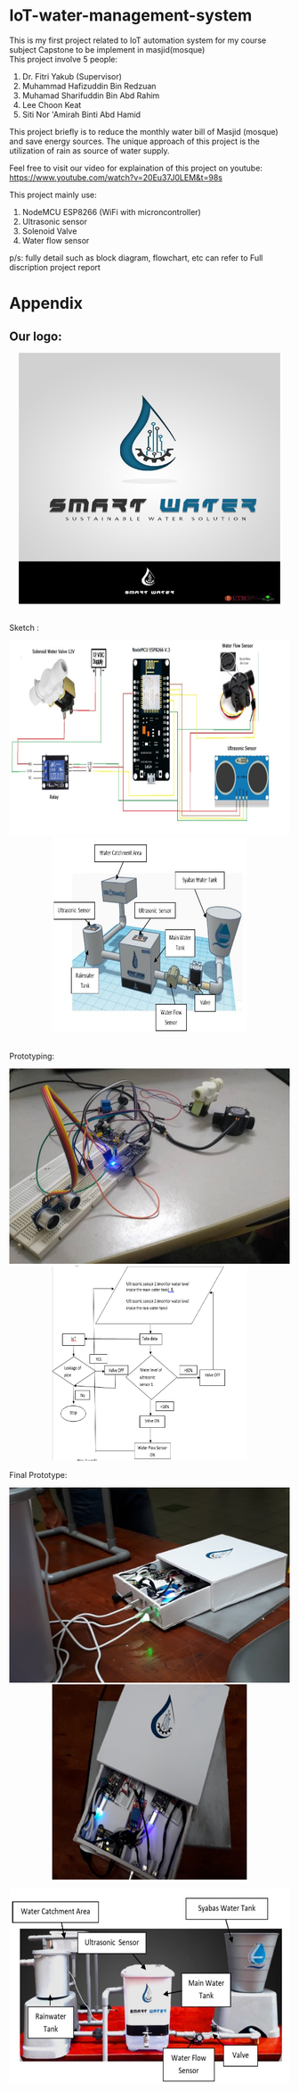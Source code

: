 # IoT-water-management-system
This is my first project related to IoT automation system for my course subject Capstone to be implement in masjid(mosque)<br/>
This project involve 5 people: <br/>
1) Dr. Fitri Yakub (Supervisor)<br/>
2) Muhammad Hafizuddin Bin Redzuan<br/>
3) Muhamad Sharifuddin Bin Abd Rahim<br/>
4) Lee Choon Keat<br/>
5) Siti Nor 'Amirah Binti Abd Hamid<br/>


This project briefly is to reduce the monthly water bill of Masjid (mosque) and save energy sources. The unique approach of this project is the utilization of rain as source of water supply.<br/>

Feel free to visit our video for explaination of this project on youtube:
https://www.youtube.com/watch?v=20Eu37J0LEM&t=98s <br/>

This project mainly use:<br/>
1) NodeMCU ESP8266 (WiFi with microncontroller)<br/>
2) Ultrasonic sensor<br/>
3) Solenoid Valve<br/>
4) Water flow sensor<br/>

p/s: fully detail such as block diagram, flowchart, etc can refer to Full discription project report <br/>

# Appendix
## Our logo: 
<p align="center">
  <img src="https://github.com/Hafizuddin961/IoT-water-management-system/blob/master/image/logo.jpeg" width="470px" height="450px"/></p>
 
 <br>
Sketch :

<p align="center">
  <img src="https://github.com/Hafizuddin961/IoT-water-management-system/blob/master/image/circuit_diagram.jpeg" width="550px" height="350px"/>
  <img src="https://github.com/Hafizuddin961/IoT-water-management-system/blob/master/image/3d_sketch.JPG" width="350px" height="350px"/>
</p>
  
  <br>
Prototyping:

  <p align="center">
  <img src="https://github.com/Hafizuddin961/IoT-water-management-system/blob/master/image/Full%20project.jpeg" width="550px" height="350px"/>
  <img src="https://github.com/Hafizuddin961/IoT-water-management-system/blob/master/image/flowchart.png" width="350px" height="350px"/>
</p>
  
Final Prototype:

<p align="center">
  <img src="https://github.com/Hafizuddin961/IoT-water-management-system/blob/master/image/circuit%20board.jpeg" width="550px" height="350px"/>
  <img src="https://github.com/Hafizuddin961/IoT-water-management-system/blob/master/image/circuit_board.jpeg" width="350px" height="350px"/>
</p>

<p align="center">
  <img src="https://github.com/Hafizuddin961/IoT-water-management-system/blob/master/image/prototype.JPG" width="550px" height="350px"/>
</p>
